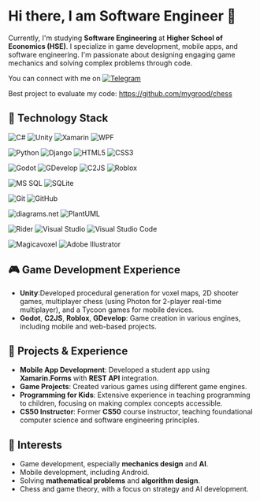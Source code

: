 # Hi there, I am Software Engineer 👋
Currently, I'm studying **Software Engineering** at **Higher School of Economics (HSE)**. I specialize in game development, mobile apps, and software engineering. I'm passionate about designing engaging game mechanics and solving complex problems through code.

You can connect with me on [![Telegram](https://img.shields.io/badge/-Telegram-090909?style=for-the-badge&logo=telegram)](https://t.me/mygrood)

Best project to evaluate my code: https://github.com/mygrood/chess

## 🚀 Technology Stack

![C#](https://img.shields.io/badge/-C%23-239120?style=for-the-badge&logo=c-sharp&logoColor=white)
![Unity](https://img.shields.io/badge/-Unity-000000?style=for-the-badge&logo=unity&logoColor=white)
![Xamarin](https://img.shields.io/badge/-Xamarin-0078d4?style=for-the-badge&logo=xamarin&logoColor=white)
![WPF](https://img.shields.io/badge/-WPF-742A2A?style=for-the-badge&logo=wpf&logoColor=white)  

![Python](https://img.shields.io/badge/-Python-3776AB?style=for-the-badge&logo=python&logoColor=white)
![Django](https://img.shields.io/badge/-Django-092e20?style=for-the-badge&logo=django&logoColor=white)
![HTML5](https://img.shields.io/badge/-HTML5-E34F26?style=for-the-badge&logo=html5&logoColor=white)
![CSS3](https://img.shields.io/badge/-CSS3-1572B6?style=for-the-badge&logo=css3&logoColor=white)  

![Godot](https://img.shields.io/badge/-Godot-358C91?style=for-the-badge&logo=godot&logoColor=white)
![GDevelop](https://img.shields.io/badge/-GDevelop-1E2A47?style=for-the-badge&logo=gdevelop&logoColor=white)
![C2JS](https://img.shields.io/badge/-C2JS-ff6600?style=for-the-badge&logo=html5&logoColor=white)
![Roblox](https://img.shields.io/badge/-Roblox-000000?style=for-the-badge&logo=roblox&logoColor=white)

![MS SQL](https://img.shields.io/badge/-MS%20SQL-CC2927?style=for-the-badge&logo=microsoft-sql-server&logoColor=white)
![SQLite](https://img.shields.io/badge/-SQLite-003B57?style=for-the-badge&logo=sqlite&logoColor=white)  

![Git](https://img.shields.io/static/v1?style=for-the-badge&message=Git&color=F05032&logo=Git&logoColor=FFFFFF&label=)
![GitHub](https://img.shields.io/static/v1?style=for-the-badge&message=GitHub&color=181717&logo=GitHub&logoColor=FFFFFF&label=)  

![diagrams.net](https://img.shields.io/static/v1?style=for-the-badge&message=diagrams.net&color=F08705&logo=diagrams.net&logoColor=FFFFFF&label=)
![PlantUML](https://img.shields.io/badge/PlantUML-18A9FF?style=for-the-badge&logo=plantuml&logoColor=white)


![Rider](https://img.shields.io/badge/-Rider-090909?style=for-the-badge&logo=rider&logoColor=FF8F2D)
![Visual Studio](https://img.shields.io/static/v1?style=for-the-badge&message=Visual+Studio&color=5C2D91&logo=Visual+Studio&logoColor=FFFFFF&label=)
![Visual Studio Code](https://img.shields.io/badge/Visual%20Studio%20Code-007ACC?style=for-the-badge&logo=Visual%20Studio%20Code&logoColor=FFFFFF)


![Magicavoxel](https://img.shields.io/badge/-Magicavoxel-FF7F32?style=for-the-badge&logo=magicavoxel&logoColor=white)
![Adobe Illustrator](https://img.shields.io/badge/-Adobe%20Illustrator-FF9A00?style=for-the-badge&logo=adobe-illustrator&logoColor=white)


## 🎮 Game Development Experience
- **Unity**:Developed procedural generation for voxel maps, 2D shooter games, multiplayer chess (using Photon for 2-player real-time multiplayer), and a Tycoon games for mobile devices.
- **Godot**, **C2JS**, **Roblox**, **GDevelop**: Game creation in various engines, including mobile and web-based projects.
<!-- - **Multiplayer**: Experience in Photon for creating real-time multiplayer games. -->

## 💼 Projects & Experience
- **Mobile App Development**: Developed a student app using **Xamarin.Forms** with **REST API** integration.
- **Game Projects**: Created various games using different game engines.
- **Programming for Kids**: Extensive experience in teaching programming to children, focusing on making complex concepts accessible.
- **CS50 Instructor**: Former **CS50** course instructor, teaching foundational computer science and software engineering principles.

## 🧩 Interests
- Game development, especially **mechanics design** and **AI**.
- Mobile development, including Android.
- Solving **mathematical problems** and **algorithm design**.
- Chess and game theory, with a focus on strategy and AI development.
